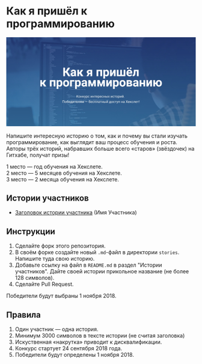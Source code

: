 # Как я пришёл к программированию

!["обложка"](cover.jpg)

Напишите интересную историю о том, как и почему вы стали изучать программирование, как выглядит ваш процесс обучения и роста. Авторы трёх историй, набравших больше всего «старов» (звёздочек) на Гитхабе, получат призы!

1 место — год обучения на Хекслете.  
2 место — 5 месяцев обучения на Хекслете.  
3 место — 2 месяца обучения на Хекслете.

## Истории участников

- [Заголовок истории участника](stories/TEMPLATE.md) (Имя Участника)

## Инструкции

1. Сделайте форк этого репозитория.
2. В своём форке создайте новый `.md`-файл в директории `stories`. Напишите туда свою историю.
3. Добавьте ссылку на файл в `README.md` в раздел "Истории участников". Дайте своей истории прикольное название (не более 128 символов).
4. Сделайте Pull Request.

Победители будут выбраны 1 ноября 2018.

## Правила
1. Один участник — одна история.
1. Минимум 3000 символов в тексте истории (не считая заголовка)
1. Искуственная «накрутка» приводит к дисквалификации.
1. Конкурс стартует 24 сентября 2018 года.
1. Победители будут определены 1 ноября 2018.
